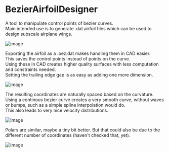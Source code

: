 # BezierAirfoilDesigner

A tool to manipulate control points of bezier curves.  
Main intended use is to generate .dat airfoil files which can be used to design subscale airplane wings.  

![image](https://github.com/Marc-Frank/BezierAirfoilDesigner/assets/74321912/290aa1ed-7230-4ddc-b359-40222af274c7)


Exporting the airfoil as a .bez.dat makes handling them in CAD easier.  
This saves the control points instead of points on the curve.  
Using these in CAD creates higher quality surfaces with less computation and constraints needed.  
Setting the trailing edge gap is as easy as adding one more dimension.  

![image](https://github.com/Marc-Frank/BezierAirfoilDesigner/assets/74321912/061d33eb-45d7-49de-b4a1-30434a2ff780)

The resulting coordinates are naturally spaced based on the curvature.  
Using a continous bezier curve creates a very smooth curve, without waves or bumps, such as a simple spline interpolation would do.  
This also leads to very nice velocity distributions.  

![image](https://github.com/Marc-Frank/BezierAirfoilDesigner/assets/74321912/b572f173-d2e7-4fdb-9550-56a171111f51)

Polars are similar, maybe a tiny bit better.
But that could also be due to the different number of coordinates (haven't checked that, yet).

![image](https://github.com/Marc-Frank/BezierAirfoilDesigner/assets/74321912/4177d8d2-e731-43c1-905f-20a19192a752)
